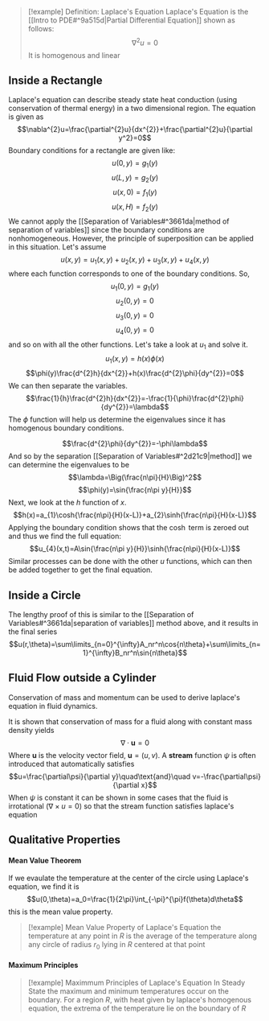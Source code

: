 >[!example] Definition: Laplace's Equation
>Laplace's Equation is the [[Intro to PDE#^9a515d|Partial Differential Equation]] shown as follows:
>$$\nabla^{2}u=0$$
>It is homogenous and linear


## Inside a Rectangle
Laplace's equation can describe steady state heat conduction (using conservation of thermal energy) in a two dimensional region. The equation is given as
$$\nabla^{2}u=\frac{\partial^{2}u}{dx^{2}}+\frac{\partial^{2}u}{\partial y^2}=0$$
Boundary conditions for a rectangle are given like:
$$u(0,y)=g_1(y)$$
$$u(L,y)=g_2(y)$$
$$u(x,0)=f_1(y)$$
$$u(x,H)=f_2(y)$$
We cannot apply the [[Separation of Variables#^3661da|method of separation of variables]] since the boundary conditions are nonhomogeneous.
However, the principle of superposition can be applied in this situation. Let's assume
$$u(x,y)=u_{1}(x,y)+u_{2}(x,y)+u_{3}(x,y)+u_{4}(x,y)$$
where each function corresponds to one of the boundary conditions. So,
$$u_1(0,y)=g_1(y)$$
$$u_2(0,y)=0$$
$$u_3(0,y)=0$$
$$u_4(0,y)=0$$
and so on with all the other functions. Let's take a look at $u_1$ and solve it.
$$u_1(x,y)=h(x)\phi(x)$$
$$\phi(y)\frac{d^{2}h}{dx^{2}}+h(x)\frac{d^{2}\phi}{dy^{2}}=0$$
We can then separate the variables.
$$\frac{1}{h}\frac{d^{2}h}{dx^{2}}=-\frac{1}{\phi}\frac{d^{2}\phi}{dy^{2}}=\lambda$$
The $\phi$ function will help us determine the eigenvalues since it has homogenous boundary conditions.

$$\frac{d^{2}\phi}{dy^{2}}=-\phi\lambda$$
And so by the separation [[Separation of Variables#^2d21c9|method]] we can determine the eigenvalues to be
$$\lambda=\Big(\frac{n\pi}{H}\Big)^2$$
$$\phi(y)=\sin{\frac{n\pi y}{H}}$$
Next, we look at the $h$ function of $x$. 
$$h(x)=a_{1}\cosh{\frac{n\pi}{H}(x-L)}+a_{2}\sinh{\frac{n\pi}{H}(x-L)}$$
Applying the boundary condition shows that the $\cosh$ term is zeroed out and thus we find the full equation:
$$u_{4}(x,t)=A\sin{\frac{n\pi y}{H}}\sinh{\frac{n\pi}{H}(x-L)}$$
Similar processes can be done with the other $u$ functions, which can then be added together to get the final equation.

## Inside a Circle
The lengthy proof of this is similar to the [[Separation of Variables#^3661da|separation of variables]] method above, and it results in the final series
$$u(r,\theta)=\sum\limits_{n=0}^{\infty}A_nr^n\cos{n\theta}+\sum\limits_{n=1}^{\infty}B_nr^n\sin{n\theta}$$

## Fluid Flow outside a Cylinder

Conservation of mass and momentum can be used to derive laplace's equation in fluid dynamics.

It is shown that conservation of mass for a fluid along with constant mass density yields
$$\nabla\cdot\textbf{u}=0$$Where $\textbf{u}$ is the velocity vector field, $\textbf{u}=(u,v)$. A **stream** function $\psi$ is often introduced that automatically satisfies 
$$u=\frac{\partial\psi}{\partial y}\quad\text{and}\quad v=-\frac{\partial\psi}{\partial x}$$
When $\psi$ is constant it can be shown in some cases that the fluid is irrotational ($\nabla\times u=0$) so that the stream function satisfies laplace's equation

## Qualitative Properties

#### Mean Value Theorem

If we evaulate the temperature at the center of the circle using Laplace's equation, we find it is
$$u(0,\theta)=a_0=\frac{1}{2\pi}\int_{-\pi}^{\pi}f(\theta)d\theta$$
this is the mean value property. 
>[!example] Mean Value Property of Laplace's Equation
>the temperature at any point in $R$ is the average of the temperature along any circle of radius $r_0$ lying in $R$ centered at that point

#### Maximum Principles

>[!example] Maximmum Principles of Laplace's Equation
>In Steady State the maximum and minimum temperatures occur on the boundary.
>For a region $R$, with heat given by laplace's homogenous equation, the extrema of the temperature lie on the boundary of $R$